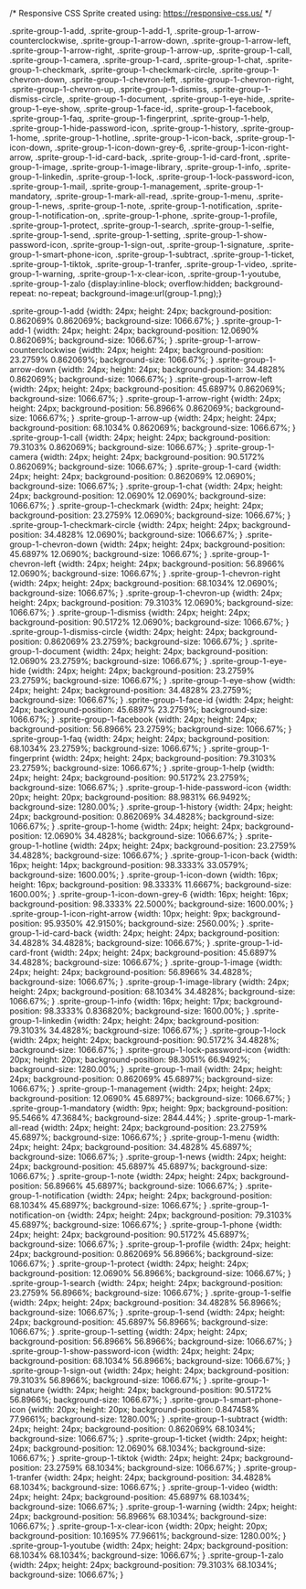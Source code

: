 /*
Responsive CSS Sprite created using: https://responsive-css.us/
*/

.sprite-group-1-add, .sprite-group-1-add-1, .sprite-group-1-arrow-counterclockwise, .sprite-group-1-arrow-down, .sprite-group-1-arrow-left, .sprite-group-1-arrow-right, .sprite-group-1-arrow-up, .sprite-group-1-call, .sprite-group-1-camera, .sprite-group-1-card, .sprite-group-1-chat, .sprite-group-1-checkmark, .sprite-group-1-checkmark-circle, .sprite-group-1-chevron-down, .sprite-group-1-chevron-left, .sprite-group-1-chevron-right, .sprite-group-1-chevron-up, .sprite-group-1-dismiss, .sprite-group-1-dismiss-circle, .sprite-group-1-document, .sprite-group-1-eye-hide, .sprite-group-1-eye-show, .sprite-group-1-face-id, .sprite-group-1-facebook, .sprite-group-1-faq, .sprite-group-1-fingerprint, .sprite-group-1-help, .sprite-group-1-hide-password-icon, .sprite-group-1-history, .sprite-group-1-home, .sprite-group-1-hotline, .sprite-group-1-icon-back, .sprite-group-1-icon-down, .sprite-group-1-icon-down-grey-6, .sprite-group-1-icon-right-arrow, .sprite-group-1-id-card-back, .sprite-group-1-id-card-front, .sprite-group-1-image, .sprite-group-1-image-library, .sprite-group-1-info, .sprite-group-1-linkedin, .sprite-group-1-lock, .sprite-group-1-lock-password-icon, .sprite-group-1-mail, .sprite-group-1-management, .sprite-group-1-mandatory, .sprite-group-1-mark-all-read, .sprite-group-1-menu, .sprite-group-1-news, .sprite-group-1-note, .sprite-group-1-notification, .sprite-group-1-notification-on, .sprite-group-1-phone, .sprite-group-1-profile, .sprite-group-1-protect, .sprite-group-1-search, .sprite-group-1-selfie, .sprite-group-1-send, .sprite-group-1-setting, .sprite-group-1-show-password-icon, .sprite-group-1-sign-out, .sprite-group-1-signature, .sprite-group-1-smart-phone-icon, .sprite-group-1-subtract, .sprite-group-1-ticket, .sprite-group-1-tiktok, .sprite-group-1-tranfer, .sprite-group-1-video, .sprite-group-1-warning, .sprite-group-1-x-clear-icon, .sprite-group-1-youtube, .sprite-group-1-zalo
{display:inline-block; overflow:hidden; background-repeat: no-repeat;
background-image:url(group-1.png);}

.sprite-group-1-add {width: 24px; height: 24px; background-position: 0.862069% 0.862069%; background-size: 1066.67%; }
.sprite-group-1-add-1 {width: 24px; height: 24px; background-position: 12.0690% 0.862069%; background-size: 1066.67%; }
.sprite-group-1-arrow-counterclockwise {width: 24px; height: 24px; background-position: 23.2759% 0.862069%; background-size: 1066.67%; }
.sprite-group-1-arrow-down {width: 24px; height: 24px; background-position: 34.4828% 0.862069%; background-size: 1066.67%; }
.sprite-group-1-arrow-left {width: 24px; height: 24px; background-position: 45.6897% 0.862069%; background-size: 1066.67%; }
.sprite-group-1-arrow-right {width: 24px; height: 24px; background-position: 56.8966% 0.862069%; background-size: 1066.67%; }
.sprite-group-1-arrow-up {width: 24px; height: 24px; background-position: 68.1034% 0.862069%; background-size: 1066.67%; }
.sprite-group-1-call {width: 24px; height: 24px; background-position: 79.3103% 0.862069%; background-size: 1066.67%; }
.sprite-group-1-camera {width: 24px; height: 24px; background-position: 90.5172% 0.862069%; background-size: 1066.67%; }
.sprite-group-1-card {width: 24px; height: 24px; background-position: 0.862069% 12.0690%; background-size: 1066.67%; }
.sprite-group-1-chat {width: 24px; height: 24px; background-position: 12.0690% 12.0690%; background-size: 1066.67%; }
.sprite-group-1-checkmark {width: 24px; height: 24px; background-position: 23.2759% 12.0690%; background-size: 1066.67%; }
.sprite-group-1-checkmark-circle {width: 24px; height: 24px; background-position: 34.4828% 12.0690%; background-size: 1066.67%; }
.sprite-group-1-chevron-down {width: 24px; height: 24px; background-position: 45.6897% 12.0690%; background-size: 1066.67%; }
.sprite-group-1-chevron-left {width: 24px; height: 24px; background-position: 56.8966% 12.0690%; background-size: 1066.67%; }
.sprite-group-1-chevron-right {width: 24px; height: 24px; background-position: 68.1034% 12.0690%; background-size: 1066.67%; }
.sprite-group-1-chevron-up {width: 24px; height: 24px; background-position: 79.3103% 12.0690%; background-size: 1066.67%; }
.sprite-group-1-dismiss {width: 24px; height: 24px; background-position: 90.5172% 12.0690%; background-size: 1066.67%; }
.sprite-group-1-dismiss-circle {width: 24px; height: 24px; background-position: 0.862069% 23.2759%; background-size: 1066.67%; }
.sprite-group-1-document {width: 24px; height: 24px; background-position: 12.0690% 23.2759%; background-size: 1066.67%; }
.sprite-group-1-eye-hide {width: 24px; height: 24px; background-position: 23.2759% 23.2759%; background-size: 1066.67%; }
.sprite-group-1-eye-show {width: 24px; height: 24px; background-position: 34.4828% 23.2759%; background-size: 1066.67%; }
.sprite-group-1-face-id {width: 24px; height: 24px; background-position: 45.6897% 23.2759%; background-size: 1066.67%; }
.sprite-group-1-facebook {width: 24px; height: 24px; background-position: 56.8966% 23.2759%; background-size: 1066.67%; }
.sprite-group-1-faq {width: 24px; height: 24px; background-position: 68.1034% 23.2759%; background-size: 1066.67%; }
.sprite-group-1-fingerprint {width: 24px; height: 24px; background-position: 79.3103% 23.2759%; background-size: 1066.67%; }
.sprite-group-1-help {width: 24px; height: 24px; background-position: 90.5172% 23.2759%; background-size: 1066.67%; }
.sprite-group-1-hide-password-icon {width: 20px; height: 20px; background-position: 88.9831% 66.9492%; background-size: 1280.00%; }
.sprite-group-1-history {width: 24px; height: 24px; background-position: 0.862069% 34.4828%; background-size: 1066.67%; }
.sprite-group-1-home {width: 24px; height: 24px; background-position: 12.0690% 34.4828%; background-size: 1066.67%; }
.sprite-group-1-hotline {width: 24px; height: 24px; background-position: 23.2759% 34.4828%; background-size: 1066.67%; }
.sprite-group-1-icon-back {width: 16px; height: 14px; background-position: 98.3333% 33.0579%; background-size: 1600.00%; }
.sprite-group-1-icon-down {width: 16px; height: 16px; background-position: 98.3333% 11.6667%; background-size: 1600.00%; }
.sprite-group-1-icon-down-grey-6 {width: 16px; height: 16px; background-position: 98.3333% 22.5000%; background-size: 1600.00%; }
.sprite-group-1-icon-right-arrow {width: 10px; height: 9px; background-position: 95.9350% 42.9150%; background-size: 2560.00%; }
.sprite-group-1-id-card-back {width: 24px; height: 24px; background-position: 34.4828% 34.4828%; background-size: 1066.67%; }
.sprite-group-1-id-card-front {width: 24px; height: 24px; background-position: 45.6897% 34.4828%; background-size: 1066.67%; }
.sprite-group-1-image {width: 24px; height: 24px; background-position: 56.8966% 34.4828%; background-size: 1066.67%; }
.sprite-group-1-image-library {width: 24px; height: 24px; background-position: 68.1034% 34.4828%; background-size: 1066.67%; }
.sprite-group-1-info {width: 16px; height: 17px; background-position: 98.3333% 0.836820%; background-size: 1600.00%; }
.sprite-group-1-linkedin {width: 24px; height: 24px; background-position: 79.3103% 34.4828%; background-size: 1066.67%; }
.sprite-group-1-lock {width: 24px; height: 24px; background-position: 90.5172% 34.4828%; background-size: 1066.67%; }
.sprite-group-1-lock-password-icon {width: 20px; height: 20px; background-position: 98.3051% 66.9492%; background-size: 1280.00%; }
.sprite-group-1-mail {width: 24px; height: 24px; background-position: 0.862069% 45.6897%; background-size: 1066.67%; }
.sprite-group-1-management {width: 24px; height: 24px; background-position: 12.0690% 45.6897%; background-size: 1066.67%; }
.sprite-group-1-mandatory {width: 9px; height: 9px; background-position: 95.5466% 47.3684%; background-size: 2844.44%; }
.sprite-group-1-mark-all-read {width: 24px; height: 24px; background-position: 23.2759% 45.6897%; background-size: 1066.67%; }
.sprite-group-1-menu {width: 24px; height: 24px; background-position: 34.4828% 45.6897%; background-size: 1066.67%; }
.sprite-group-1-news {width: 24px; height: 24px; background-position: 45.6897% 45.6897%; background-size: 1066.67%; }
.sprite-group-1-note {width: 24px; height: 24px; background-position: 56.8966% 45.6897%; background-size: 1066.67%; }
.sprite-group-1-notification {width: 24px; height: 24px; background-position: 68.1034% 45.6897%; background-size: 1066.67%; }
.sprite-group-1-notification-on {width: 24px; height: 24px; background-position: 79.3103% 45.6897%; background-size: 1066.67%; }
.sprite-group-1-phone {width: 24px; height: 24px; background-position: 90.5172% 45.6897%; background-size: 1066.67%; }
.sprite-group-1-profile {width: 24px; height: 24px; background-position: 0.862069% 56.8966%; background-size: 1066.67%; }
.sprite-group-1-protect {width: 24px; height: 24px; background-position: 12.0690% 56.8966%; background-size: 1066.67%; }
.sprite-group-1-search {width: 24px; height: 24px; background-position: 23.2759% 56.8966%; background-size: 1066.67%; }
.sprite-group-1-selfie {width: 24px; height: 24px; background-position: 34.4828% 56.8966%; background-size: 1066.67%; }
.sprite-group-1-send {width: 24px; height: 24px; background-position: 45.6897% 56.8966%; background-size: 1066.67%; }
.sprite-group-1-setting {width: 24px; height: 24px; background-position: 56.8966% 56.8966%; background-size: 1066.67%; }
.sprite-group-1-show-password-icon {width: 24px; height: 24px; background-position: 68.1034% 56.8966%; background-size: 1066.67%; }
.sprite-group-1-sign-out {width: 24px; height: 24px; background-position: 79.3103% 56.8966%; background-size: 1066.67%; }
.sprite-group-1-signature {width: 24px; height: 24px; background-position: 90.5172% 56.8966%; background-size: 1066.67%; }
.sprite-group-1-smart-phone-icon {width: 20px; height: 20px; background-position: 0.847458% 77.9661%; background-size: 1280.00%; }
.sprite-group-1-subtract {width: 24px; height: 24px; background-position: 0.862069% 68.1034%; background-size: 1066.67%; }
.sprite-group-1-ticket {width: 24px; height: 24px; background-position: 12.0690% 68.1034%; background-size: 1066.67%; }
.sprite-group-1-tiktok {width: 24px; height: 24px; background-position: 23.2759% 68.1034%; background-size: 1066.67%; }
.sprite-group-1-tranfer {width: 24px; height: 24px; background-position: 34.4828% 68.1034%; background-size: 1066.67%; }
.sprite-group-1-video {width: 24px; height: 24px; background-position: 45.6897% 68.1034%; background-size: 1066.67%; }
.sprite-group-1-warning {width: 24px; height: 24px; background-position: 56.8966% 68.1034%; background-size: 1066.67%; }
.sprite-group-1-x-clear-icon {width: 20px; height: 20px; background-position: 10.1695% 77.9661%; background-size: 1280.00%; }
.sprite-group-1-youtube {width: 24px; height: 24px; background-position: 68.1034% 68.1034%; background-size: 1066.67%; }
.sprite-group-1-zalo {width: 24px; height: 24px; background-position: 79.3103% 68.1034%; background-size: 1066.67%; }
